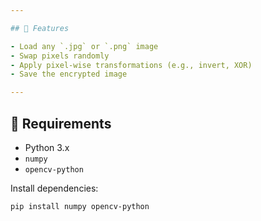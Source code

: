 ```yaml
---

## 🚀 Features

- Load any `.jpg` or `.png` image
- Swap pixels randomly
- Apply pixel-wise transformations (e.g., invert, XOR)
- Save the encrypted image

---
```


## 🧰 Requirements

- Python 3.x
- `numpy`
- `opencv-python`

Install dependencies:

```bash
pip install numpy opencv-python
